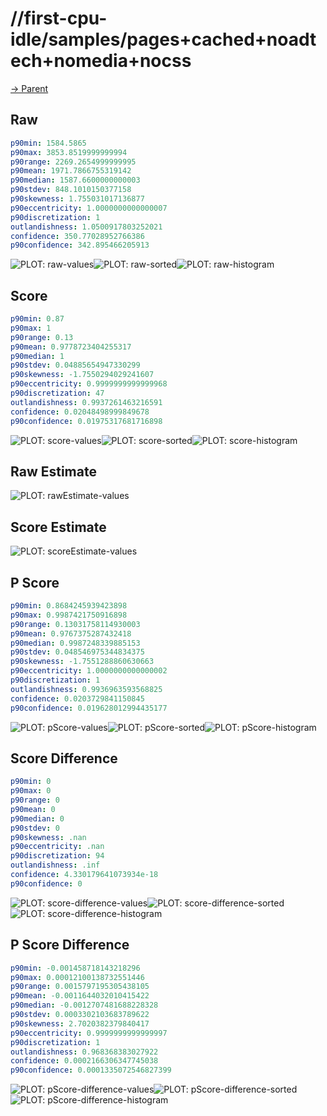 
# //first-cpu-idle/samples/pages+cached+noadtech+nomedia+nocss

[→ Parent](../..)


## Raw


```yaml
p90min: 1584.5865
p90max: 3853.8519999999994
p90range: 2269.2654999999995
p90mean: 1971.7866755319142
p90median: 1587.6600000000003
p90stdev: 848.1010150377158
p90skewness: 1.755031017136877
p90eccentricity: 1.0000000000000007
p90discretization: 1
outlandishness: 1.0500917803252021
confidence: 350.77028952766386
p90confidence: 342.895466205913

```

![PLOT: raw-values](./raw/values.svg)![PLOT: raw-sorted](./raw/sorted.svg)![PLOT: raw-histogram](./raw/histogram.svg)
## Score


```yaml
p90min: 0.87
p90max: 1
p90range: 0.13
p90mean: 0.9778723404255317
p90median: 1
p90stdev: 0.04885654947330299
p90skewness: -1.7550294029241607
p90eccentricity: 0.9999999999999968
p90discretization: 47
outlandishness: 0.9937261463216591
confidence: 0.02048498999849678
p90confidence: 0.01975317681716898

```

![PLOT: score-values](./score/values.svg)![PLOT: score-sorted](./score/sorted.svg)![PLOT: score-histogram](./score/histogram.svg)
## Raw Estimate

![PLOT: rawEstimate-values](./rawEstimate/values.svg)
## Score Estimate

![PLOT: scoreEstimate-values](./scoreEstimate/values.svg)
## P Score


```yaml
p90min: 0.8684245939423898
p90max: 0.9987421750916898
p90range: 0.13031758114930003
p90mean: 0.9767375287432418
p90median: 0.9987248339885153
p90stdev: 0.048546975344834375
p90skewness: -1.7551288860630663
p90eccentricity: 1.0000000000000002
p90discretization: 1
outlandishness: 0.9936963593568825
confidence: 0.0203729841150845
p90confidence: 0.019628012994435177

```

![PLOT: pScore-values](./pScore/values.svg)![PLOT: pScore-sorted](./pScore/sorted.svg)![PLOT: pScore-histogram](./pScore/histogram.svg)
## Score Difference


```yaml
p90min: 0
p90max: 0
p90range: 0
p90mean: 0
p90median: 0
p90stdev: 0
p90skewness: .nan
p90eccentricity: .nan
p90discretization: 94
outlandishness: .inf
confidence: 4.330179641073934e-18
p90confidence: 0

```

![PLOT: score-difference-values](./score-difference/values.svg)![PLOT: score-difference-sorted](./score-difference/sorted.svg)![PLOT: score-difference-histogram](./score-difference/histogram.svg)
## P Score Difference


```yaml
p90min: -0.001458718143218296
p90max: 0.00012100138732551446
p90range: 0.0015797195305438105
p90mean: -0.0011644032010415422
p90median: -0.0012707481688228328
p90stdev: 0.0003302103683789622
p90skewness: 2.7020382379840417
p90eccentricity: 0.9999999999999997
p90discretization: 1
outlandishness: 0.968368383027922
confidence: 0.0002166306347745038
p90confidence: 0.0001335072546827399

```

![PLOT: pScore-difference-values](./pScore-difference/values.svg)![PLOT: pScore-difference-sorted](./pScore-difference/sorted.svg)![PLOT: pScore-difference-histogram](./pScore-difference/histogram.svg)